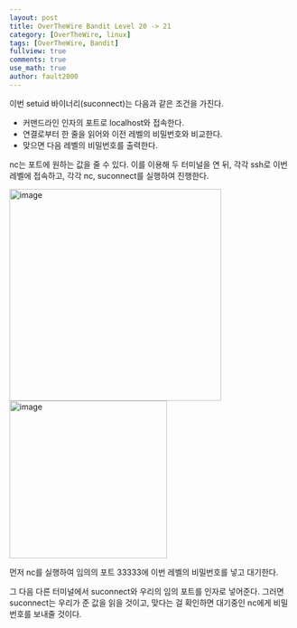 ```yaml
---
layout: post
title: OverTheWire Bandit Level 20 -> 21
category: [OverTheWire, linux]
tags: [OverTheWire, Bandit]
fullview: true
comments: true
use_math: true
author: fault2000
---
```


이번 setuid 바이너리(suconnect)는 다음과 같은 조건을 가진다.  

- 커맨드라인 인자의 포트로 localhost와 접속한다.
- 연결로부터 한 줄을 읽어와 이전 레벨의 비밀번호와 비교한다.
- 맞으면 다음 레벨의 비밀번호를 출력한다.

nc는 포트에 원하는 값을 줄 수 있다. 이를 이용해 두 터미널을 연 뒤, 각각 ssh로 이번 레벨에 접속하고, 각각 nc, suconnect를 실행하여 진행한다.

<img width="375" alt="image" src="https://user-images.githubusercontent.com/73513005/191457094-c1d51fcf-7a41-4a76-a5d9-ee52fa17a31a.png">  

<img width="279" alt="image" src="https://user-images.githubusercontent.com/73513005/191457202-52b90054-f809-4fa7-9df4-d3aee0d9ca8f.png">  

먼저 nc를 실행하여 임의의 포트 33333에 이번 레벨의 비밀번호를 넣고 대기한다.  

그 다음 다른 터미널에서 suconnect와 우리의 임의 포트를 인자로 넣어준다. 그러면 suconnect는 우리가 준 값을 읽을 것이고, 맞다는 걸 확인하면 대기중인 nc에게 비밀번호를 보내줄 것이다.